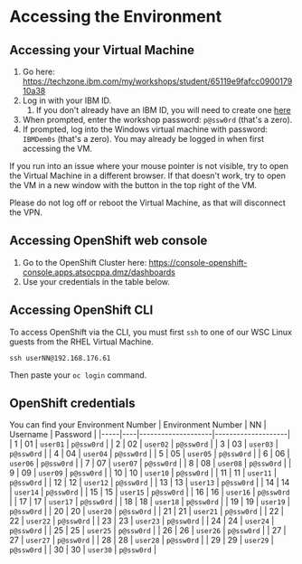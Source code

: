 # Accessing the Environment

## Accessing your Virtual Machine
1. Go here: <https://techzone.ibm.com/my/workshops/student/65119e9fafcc090017910a38>
2. Log in with your IBM ID.
   1. If you don't already have an IBM ID, you will need to create one [here](https://www.ibm.com/account/reg/us-en/signup?formid=urx-19776&target=https%3A%2F%2Flogin.ibm.com%2Foidc%2Fendpoint%2Fdefault%2Fauthorize%3FqsId%3Db9977aed-1e6b-4321-9b43-ee4365544452%26client_id%3DODllMDk4YzItMjgxOC00)
3. When prompted, enter the workshop password: `p@ssw0rd` (that's a zero).
4. If prompted, log into the Windows virtual machine with password: `IBMDem0s` (that's a zero). You may already be logged in when first accessing the VM.

If you run into an issue where your mouse pointer is not visible, try to open the Virtual Machine in a different browser. If that doesn't work, try to open the VM in a new window with the button in the top right of the VM.

Please do not log off or reboot the Virtual Machine, as that will disconnect the VPN.

## Accessing OpenShift web console
1. Go to the OpenShift Cluster here: <https://console-openshift-console.apps.atsocppa.dmz/dashboards>
2. Use your credentials in the table below. 

## Accessing OpenShift CLI
To access OpenShift via the CLI, you must first `ssh` to one of our WSC Linux guests from the RHEL Virtual Machine.

```text
ssh userNN@192.168.176.61
```

Then paste your `oc login` command.

<!---
## Links to platforms
- OpenShift Cluster URL: <https://console-openshift-console.apps.atsocpd1.dmz/dashboards>
- Instana URL: <https://lcsins01.dmz/#/home>
- Turbonomic URL: <https://nginx-turbonomic-platform.apps.x2pn.dmz/app/>
- IBM Cloud Pak for Watson AIOps URL: <https://cpd-cp4waiops.apps.x2pn.dmz/zen/#/homepage>

If you cannot access the webpage for any of the platforms above, check that the Cisco Secure Client VPN is logged in on the Virtual Machine. If it is no longer logged in, please let the lab administrator know.
--->

## OpenShift credentials

You can find your Environment Number 
| Environment Number | NN | Username | Password |
|-----|----|--------------------|--------------------|
| 1 | 01 | `user01` | `p@ssw0rd` |
| 2 | 02 | `user02` | `p@ssw0rd` |
| 3 | 03 | `user03` | `p@ssw0rd` |
| 4 | 04 | `user04` | `p@ssw0rd` |
| 5 | 05 | `user05` | `p@ssw0rd` |
| 6 | 06 | `user06` | `p@ssw0rd` |
| 7 | 07 | `user07` | `p@ssw0rd` |
| 8 | 08 | `user08` | `p@ssw0rd` |
| 9 | 09 | `user09` | `p@ssw0rd` |
| 10 | 10 | `user10` | `p@ssw0rd` |
| 11 | 11 | `user11` | `p@ssw0rd` |
| 12 | 12 | `user12` | `p@ssw0rd` |
| 13 | 13 | `user13` | `p@ssw0rd` |
| 14 | 14 | `user14` | `p@ssw0rd` |
| 15 | 15 | `user15` | `p@ssw0rd` |
| 16 | 16 | `user16` | `p@ssw0rd` |
| 17 | 17 | `user17` | `p@ssw0rd` |
| 18 | 18 | `user18` | `p@ssw0rd` |
| 19 | 19 | `user19` | `p@ssw0rd` |
| 20 | 20 | `user20` | `p@ssw0rd` |
| 21 | 21 | `user21` | `p@ssw0rd` |
| 22 | 22 | `user22` | `p@ssw0rd` |
| 23 | 23 | `user23` | `p@ssw0rd` |
| 24 | 24 | `user24` | `p@ssw0rd` |
| 25 | 25 | `user25` | `p@ssw0rd` |
| 26 | 26 | `user26` | `p@ssw0rd` |
| 27 | 27 | `user27` | `p@ssw0rd` |
| 28 | 28 | `user28` | `p@ssw0rd` |
| 29 | 29 | `user29` | `p@ssw0rd` |
| 30 | 30 | `user30` | `p@ssw0rd` |
